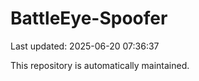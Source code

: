 # BattleEye-Spoofer

Last updated: 2025-06-20 07:36:37

This repository is automatically maintained.
